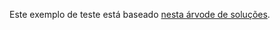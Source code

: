 ﻿Este exemplo de teste está baseado [nesta árvode de soluções](https://www.examtime.com/pt-BR/p/1015829).